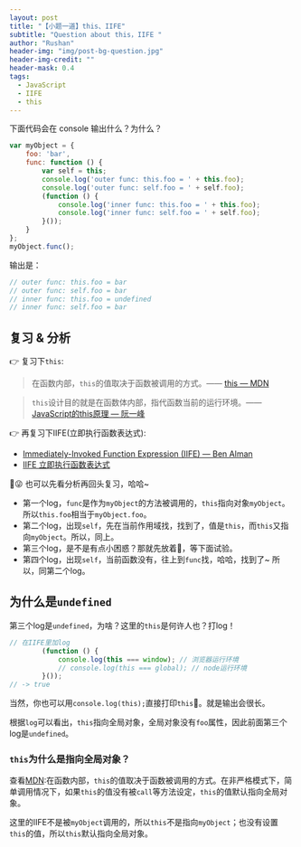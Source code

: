 ```yaml
---
layout: post
title: "【小题一道】this、IIFE"
subtitle: "Question about this，IIFE "
author: "Rushan"
header-img: "img/post-bg-question.jpg"
header-img-credit: ""
header-mask: 0.4
tags:
  - JavaScript
  - IIFE
  - this
---
```


下面代码会在 console 输出什么？为什么？

```js
var myObject = {
    foo: 'bar',
    func: function () {
        var self = this;
        console.log('outer func: this.foo = ' + this.foo);
        console.log('outer func: self.foo = ' + self.foo);
        (function () {
            console.log('inner func: this.foo = ' + this.foo);
            console.log('inner func: self.foo = ' + self.foo);
        }());
    }
};
myObject.func();

```

输出是：

```js
// outer func: this.foo = bar
// outer func: self.foo = bar
// inner func: this.foo = undefined
// inner func: self.foo = bar
```

## 复习 & 分析

👉 复习下`this`:

> 在函数内部，`this`的值取决于函数被调用的方式。—— [this — MDN](https://developer.mozilla.org/zh-CN/docs/Web/JavaScript/Reference/Operators/this)

> `this`设计目的就是在函数体内部，指代函数当前的运行环境。—— [JavaScript的this原理 — 阮一峰](http://www.ruanyifeng.com/blog/2018/06/javascript-this.html)

👉 再复习下IIFE(立即执行函数表达式):

- [Immediately-Invoked Function Expression (IIFE) — Ben Alman ](http://benalman.com/news/2010/11/immediately-invoked-function-expression/#iife)
- [IIFE 立即执行函数表达式](/rushan-blog/2018/11/20/IIFE/)

😜 也可以先看分析再回头复习，哈哈~

- 第一个log，`func`是作为`myObject`的方法被调用的，`this`指向对象`myObject`。所以`this.foo`相当于`myObject.foo`。
- 第二个log，出现`self`，先在当前作用域找，找到了，值是`this`，而`this`又指向`myObject`。所以，同上。
- 第三个log，是不是有点小困惑？那就先放着，等下面试验。
- 第四个log，出现`self`，当前函数没有，往上到`func`找，哈哈，找到了~ 所以，同第二个log。

## 为什么是`undefined`

第三个log是`undefined`，为啥？这里的`this`是何许人也？打log！

```js
// 在IIFE里加log
        (function () {
            console.log(this === window); // 浏览器运行环境
            // console.log(this === global); // node运行环境
        }());
// -> true
```

当然，你也可以用`console.log(this);`直接打印`this`。就是输出会很长。

根据`log`可以看出，`this`指向全局对象，全局对象没有`foo`属性，因此前面第三个log是`undefined`。

### `this`为什么是指向全局对象？

查看[MDN](https://developer.mozilla.org/zh-CN/docs/Web/JavaScript/Reference/Operators/this):在函数内部，`this`的值取决于函数被调用的方式。在非严格模式下，简单调用情况下，如果`this`的值没有被`call`等方法设定，`this`的值默认指向全局对象。

这里的IIFE不是被`myObject`调用的，所以`this`不是指向`myObject`；也没有设置`this`的值，所以`this`默认指向全局对象。
